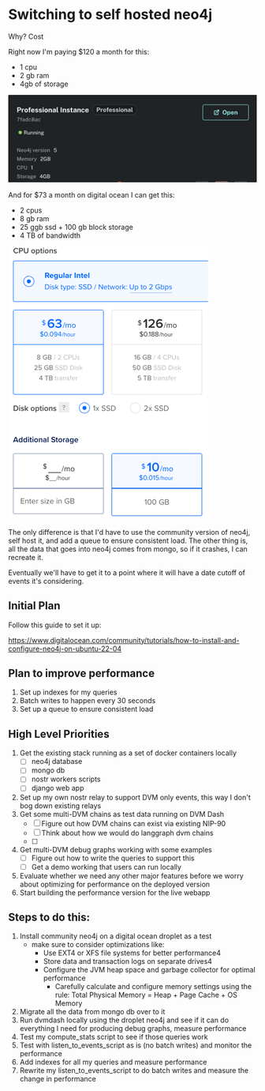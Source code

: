 # Switching to self hosted neo4j

Why? Cost

Right now I'm paying $120 a month for this: 

- 1 cpu
- 2 gb ram
- 4gb of storage

![img.png](img.png)

And for $73 a month on digital ocean I can get this:

- 2 cpus
- 8 gb ram
- 25 ggb ssd + 100 gb block storage
- 4 TB of bandwidth

![img_1.png](img_1.png)

The only difference is that I'd have to use the community version of neo4j, self host it, and add a queue to ensure consistent load. The other thing is, all the data that goes into neo4j comes from mongo, so if it crashes, I can recreate it.

Eventually we'll have to get it to a point where it will have a date cutoff of events it's considering.

## Initial Plan

Follow this guide to set it up:

https://www.digitalocean.com/community/tutorials/how-to-install-and-configure-neo4j-on-ubuntu-22-04

## Plan to improve performance

1. Set up indexes for my queries
2. Batch writes to happen every 30 seconds
3. Set up a queue to ensure consistent load


## High Level Priorities

1. Get the existing stack running as a set of docker containers locally
    - [ ] neo4j database
    - [ ] mongo db
    - [ ] nostr workers scripts
    - [ ] django web app
2. Set up my own nostr relay to support DVM only events, this way I don't bog down existing relays
3. Get some multi-DVM chains as test data running on DVM Dash
   - [ ] Figure out how DVM chains can exist via existing NIP-90
   - [ ] Think about how we would do langgraph dvm chains
   - [ ]
4. Get multi-DVM debug graphs working with some examples
   - [ ] Figure out how to write the queries to support this
   - [ ] Get a demo working that users can run locally
5. Evaluate whether we need any other major features before we worry about optimizing for performance on the deployed version
6. Start building the performance version for the live webapp


## Steps to do this:

1. Install community neo4j on a digital ocean droplet as a test
   - make sure to consider optimizations like:
     - Use EXT4 or XFS file systems for better performance4 
     - Store data and transaction logs on separate drives4 
     - Configure the JVM heap space and garbage collector for optimal performance
       - Carefully calculate and configure memory settings using the rule: Total Physical Memory = Heap + Page Cache + OS Memory
2. Migrate all the data from mongo db over to it
3. Run dvmdash locally using the droplet neo4j and see if it can do everything I need for producing debug graphs, measure performance
4. Test my compute_stats script to see if those queries work
5. Test with listen_to_events_script as is (no batch writes) and monitor the performance
6. Add indexes for all my queries and measure performance
7. Rewrite my listen_to_events_script to do batch writes and measure the change in performance






